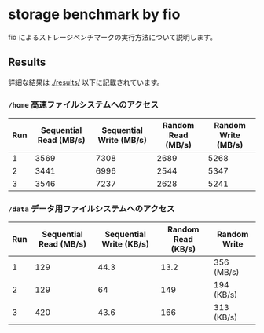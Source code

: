 # storage benchmark by fio

fio によるストレージベンチマークの実行方法について説明します。

## Results

詳細な結果は [./results/](./results/) 以下に記載されています。

### `/home` 高速ファイルシステムへのアクセス

| Run | Sequential Read (MB/s) | Sequential Write (MB/s) | Random Read (MB/s) | Random Write (MB/s) |
| --- | ---------------------- | ----------------------- | ------------------ | ------------------- |
| 1   | 3569                   | 7308                    | 2689               | 5268                |
| 2   | 3441                   | 6996                    | 2544               | 5347                |
| 3   | 3546                   | 7237                    | 2628               | 5241                |

### `/data` データ用ファイルシステムへのアクセス

| Run | Sequential Read (MB/s) | Sequential Write (KB/s) | Random Read (KB/s) | Random Write |
| --- | ---------------------- | ----------------------- | ------------------ | ------------ |
| 1   | 129                    | 44.3                    | 13.2               | 356 (MB/s)   |
| 2   | 129                    | 64                      | 149                | 194 (KB/s)   |
| 3   | 420                    | 43.6                    | 166                | 313 (KB/s)   |
